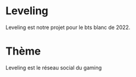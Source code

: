 # Leveling
Leveling est notre projet pour le bts blanc de 2022.

# Thème 
Leveling est le réseau social du gaming
